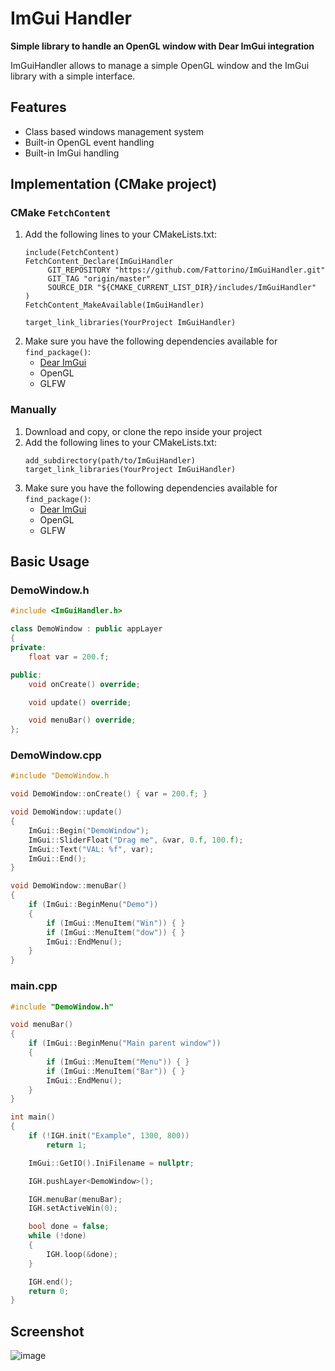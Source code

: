 # ImGui Handler
**Simple library to handle an OpenGL window with Dear ImGui integration**

ImGuiHandler allows to manage a simple OpenGL window and the ImGui library with a simple interface.

## Features
- Class based windows management system
- Built-in OpenGL event handling
- Built-in ImGui handling

## Implementation (CMake project)
### CMake `FetchContent`
1. Add the following lines to your CMakeLists.txt:
   ```
   include(FetchContent)
   FetchContent_Declare(ImGuiHandler
        GIT_REPOSITORY "https://github.com/Fattorino/ImGuiHandler.git"
        GIT_TAG "origin/master"
        SOURCE_DIR "${CMAKE_CURRENT_LIST_DIR}/includes/ImGuiHandler"
   )
   FetchContent_MakeAvailable(ImGuiHandler)
   ```
   ```
   target_link_libraries(YourProject ImGuiHandler)
   ```
2. Make sure you have the following dependencies available for `find_package()`:
   - [Dear ImGui](https://github.com/ocornut/imgui)
   - OpenGL
   - GLFW

### Manually
1. Download and copy, or clone the repo inside your project
2. Add the following lines to your CMakeLists.txt:
   ```
   add_subdirectory(path/to/ImGuiHandler)
   target_link_libraries(YourProject ImGuiHandler)
   ```
3. Make sure you have the following dependencies available for `find_package()`:
   - [Dear ImGui](https://github.com/ocornut/imgui)
   - OpenGL
   - GLFW

## Basic Usage
### DemoWindow.h
```c++
#include <ImGuiHandler.h>

class DemoWindow : public appLayer
{
private:
    float var = 200.f;

public:
    void onCreate() override;

    void update() override;

    void menuBar() override;
};
```
### DemoWindow.cpp
```c++
#include "DemoWindow.h

void DemoWindow::onCreate() { var = 200.f; }

void DemoWindow::update()
{
    ImGui::Begin("DemoWindow");
    ImGui::SliderFloat("Drag me", &var, 0.f, 100.f);
    ImGui::Text("VAL: %f", var);
    ImGui::End();
}

void DemoWindow::menuBar()
{
    if (ImGui::BeginMenu("Demo"))
    {
        if (ImGui::MenuItem("Win")) { }
        if (ImGui::MenuItem("dow")) { }
        ImGui::EndMenu();
    }
}
```
### main.cpp
```c++
#include "DemoWindow.h"

void menuBar()
{
    if (ImGui::BeginMenu("Main parent window"))
    {
        if (ImGui::MenuItem("Menu")) { }
        if (ImGui::MenuItem("Bar")) { }
        ImGui::EndMenu();
    }
}

int main()
{
    if (!IGH.init("Example", 1300, 800))
        return 1;

    ImGui::GetIO().IniFilename = nullptr;

    IGH.pushLayer<DemoWindow>();

    IGH.menuBar(menuBar);
    IGH.setActiveWin(0);

    bool done = false;
    while (!done)
    {
        IGH.loop(&done);
    }

    IGH.end();
    return 0;
}
```

## Screenshot
![image](https://github.com/Fattorino/ImGuiHandler/assets/90210751/2fce095d-0f2d-44cb-b531-7959f642fb86)
